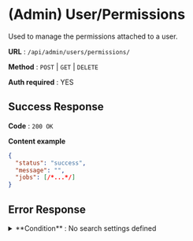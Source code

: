 # (Admin) User/Permissions

Used to manage the permissions attached to a user.

**URL** : `/api/admin/users/permissions/`

**Method** : `POST` | `GET` | `DELETE`

**Auth required** : YES



## Success Response

**Code** : `200 OK`

**Content example**

```json
{
  "status": "success",
  "message": "",
  "jobs": [/*...*/]
}
```

## Error Response

<details>
    <summary>
        **Condition** : No search settings defined
    </summary>
<p>

**Code** : `400 BAD REQUEST`

**Response Content**

```json
{
  "status": "error",
  "message": "Please check your search settings and try again"
}
```
</p>
</details>

